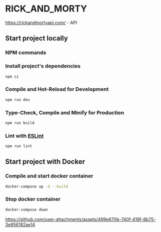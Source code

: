 # RICK_AND_MORTY

https://rickandmortyapi.com/ - API

## Start project locally

### NPM commands

### Install project's dependencies

```sh
npm ci
```

### Compile and Hot-Reload for Development

```sh
npm run dev
```

### Type-Check, Compile and Minify for Production

```sh
npm run build
```

### Lint with [ESLint](https://eslint.org/)

```sh
npm run lint
```

## Start project with Docker

### Compile and start docker container

```sh
docker-compose up -d --build
```

### Stop docker container

```sh
docker-compose down 
```



https://github.com/user-attachments/assets/499e670b-740f-418f-8b75-3e956182ae14
